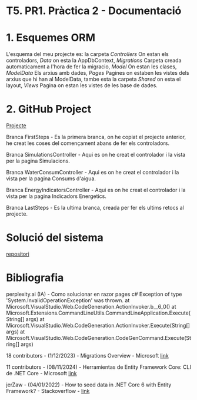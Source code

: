 # T5. PR1. Pràctica 2 \- Documentació

# **1. Esquemes ORM**

L'esquema del meu projecte es: la carpeta *Controllers* On estan els controladors, *Data* on esta la AppDbContext, *Migrations* Carpeta creada automaticament a l'hora de fer la migracio, *Model* On estan les clases, *ModelData* Els arxius amb dades, *Pages* Pagines
on estaben les vistes dels arxius que hi han al ModelData, tambe esta la carpeta *Shared* on esta el layout, *Views* Pagina on estan les vistes de les base de dades.

# **2. GitHub Project**

[Projecte](https://github.com/users/LlucVelazquez/projects/8)

Branca FirstSteps - Es la primera branca, on he copiat el projecte anterior, he creat les coses del començament abans de fer els controladors.

Branca SimulationsController - Aqui es on he creat el controlador i la vista per la pagina Simulacions.

Branca WaterConsumController - Aqui es on he creat el controlador i la vista per la pagina Consums d'aigua.

Branca EnergyIndicatorsController - Aqui es on he creat el controlador i la vista per la pagina Indicadors Energetics.

Branca LastSteps - Es la ultima branca, creada per fer els ultims retocs al projecte.


# **Solució del sistema**

[repositori](https://github.com/LlucVelazquez/t5-pr1-LlucVelazquez)

# **Bibliografia**

perplexity.ai (IA) - Como solucionar en razor pages c# Exception of type 'System.InvalidOperationException' was thrown.
at Microsoft.VisualStudio.Web.CodeGeneration.ActionInvoker.<BuildCommandLine>b__6_0()
at Microsoft.Extensions.CommandLineUtils.CommandLineApplication.Execute(String[] args)
at Microsoft.VisualStudio.Web.CodeGeneration.ActionInvoker.Execute(String[] args)
at Microsoft.VisualStudio.Web.CodeGeneration.CodeGenCommand.Execute(String[] args)

18 contributors - (1/12/2023) - Migrations Overview - Microsoft [link](https://learn.microsoft.com/en-us/ef/core/managing-schemas/migrations/?tabs=dotnet-core-cli)

11 contributors - (08/11/2024) - Herramientas de Entity Framework Core: CLI de .NET Core - Microsoft [link](https://learn.microsoft.com/es-es/ef/core/cli/dotnet)

jerZaw - (04/01/2022) - How to seed data in .NET Core 6 with Entity Framework? - Stackoverflow - [link](https://stackoverflow.com/questions/70581816/how-to-seed-data-in-net-core-6-with-entity-framework)
